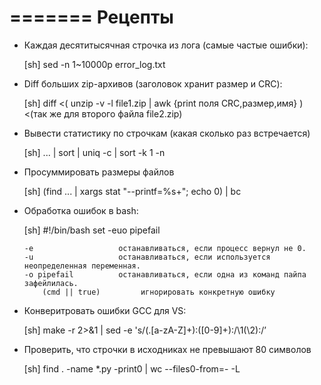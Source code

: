 ﻿=======
Рецепты
=======

- Каждая десятитысячная строчка из лога (самые частые ошибки):
  
  [sh]
      sed -n 1~10000p error_log.txt
      
- Diff больших zip-архивов (заголовок хранит размер и CRC):
  
  [sh]
      diff <( unzip -v -l file1.zip | awk {print поля CRC,размер,имя} ) <(так же для второго файла file2.zip)
      
- Вывести статистику по строчкам (какая сколько раз встречается)
  
  [sh]
      ... | sort | uniq -c | sort -k 1 -n
      
- Просуммировать размеры файлов
  
  [sh]
      (find ... | xargs stat "--printf=%s+"; echo 0) | bc
      
- Обработка ошибок в bash:
  
  [sh]
      #!/bin/bash
      set -euo pipefail
      
      -e                   останавливаться, если процесс вернул не 0.
      -u                   останавливаться, если используется неопределенная переменная.
      -o pipefail          останавливаться, если одна из команд пайпа зафейлилась.
          (cmd || true)         игнорировать конкретную ошибку
          
- Конверитровать ошибки GCC для VS:        
  
  [sh]
      make -r 2>&1 | sed -e 's/\(.[a-zA-Z]\+\):\([0-9]\+\):/\1(\2):/’
    
- Проверить, что строчки в исходниках не превышают 80 символов
    
  [sh]
      find . -name *.py -print0 | wc --files0-from=- -L
  

    